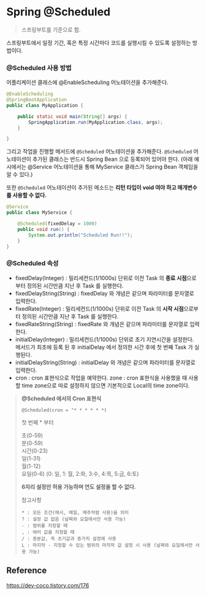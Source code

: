 # Spring @Scheduled

> 스프링부트를 기준으로 함.

스프링부트에서 일정 기간, 혹은 특정 시간마다 코드를 실행시킬 수 있도록 설정하는 방법이다.

### @Scheduled 사용 방법

어플리케이션 클래스에 @EnableScheduling 어노테이션을 추가해준다.

```java
@EnableScheduling
@SpringBootApplication
public class MyApplication {

    public static void main(String[] args) {
        SpringApplication.run(MyApplication.class, args);
    }

}
```

그리고 작업을 진행할 메서드에 ```@Scheduled``` 어노테이션을 추가해준다.
```@Scheduled``` 어노테이션이 추가된 클래스는 반드시 Spring Bean 으로 등록되어 있어야 한다.
(아래 예시에서는 @Service 어노테이션을 통해 MyService 클래스가 Spring Bean 객체임을 알 수 있다.)

또한 ```@Scheduled``` 어노테이션이 추가된 메소드는 **리턴 타입이 void 여야 하고 매개변수를 사용할 수 없다.**

```java
@Service
public class MyService {

    @Scheduled(fixedDelay = 1000)
    public void run() {
        System.out.println("Scheduled Run!!");
    }
}
```



### @Scheduled 속성

- fixedDelay(Integer) : 밀리세컨드(1/1000s) 단위로 이전 Task 의 **종료 시점**으로부터 정의된 시간만큼 지난 후 Task 를 실행한다.
- fixedDelayString(String) : fixedDelay 와 개념은 같으며 파라미터를 문자열로 입력한다.
- fixedRate(Integer) : 밀리세컨드(1/1000s) 단위로 이전 Task 의 **시작 시점**으로부터 정의된 시간만큼 지난 후 Task 를 실행한다.
- fixedRateString(String) : fixedRate 와 개념은 같으며 파라미터를 문자열로 입력한다.
- initialDelay(Integer) : 밀리세컨드(1/1000s) 단위로 초기 지연시간을 설정한다. 메서드가 최초에 등록 된 후 initialDelay 에서 정의한 시간 후에 첫 번째 Task 가 실행된다.
- initialDelayString(String) : initialDelay 와 개념은 같으며 파라미터를 문자열로 입력한다.
- cron : cron 표현식으로 작업을 예약한다.
  zone : cron 표현식을 사용했을 때 사용할 time zone으로 따로 설정하지 않으면 기본적으로 Local의 time zone이다.

> **@Scheduled 에서의 Cron 표현식**
> 
> ```@Scheduled(cron = "* * * * * *)```
> 
> 첫 번째 * 부터
> 
> 초(0-59)  
> 분(0-59)  
> 시간(0-23)  
> 일(1-31)  
> 월(1-12)  
> 요일(0-6) (0: 일, 1: 월, 2:화, 3:수, 4:목, 5:금, 6:토)  
> 
> **6자리 설정만 허용 가능하며 연도 설정을 할 수 없다.**
> 
> 참고사항
> ```
> * : 모든 조건(매시, 매일, 매주처럼 사용)을 의미
> ? : 설정 값 없음 (날짜와 요일에서만 사용 가능)
> - : 범위를 지정할 때
> , : 여러 값을 지정할 때
> / : 증분값, 즉 초기값과 증가치 설정에 사용
> L : 마지막 - 지정할 수 있는 범위의 마지막 값 설정 시 사용 (날짜와 요일에서만 사용 가능)
> ```


## Reference

https://dev-coco.tistory.com/176